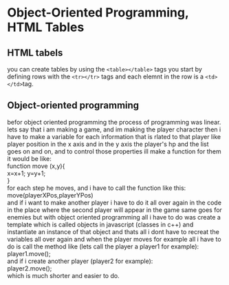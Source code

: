 # Object-Oriented Programming, HTML Tables
## HTML tabels  
you can create tables by using the `<table></table>` tags you start by defining rows with the `<tr></tr>` tags and each elemnt in the row is a `<td></td>`tag.  
## Object-oriented programming  
befor object oriented programming the process of programming was linear. lets say that i am making a game,
and im making the player character then i have to make a variable for each information that is rlated to that player like player position in the x axis and in the y axis the player's hp and the list goes on and on, and to control those properties ill make a function for them it would be like:  
function move (x,y){  
    x=x+1;
    y=y+1;  
}  
for each step he moves, and i have to call the function like this:  
move(playerXPos,playerYPos)  
and if i want to make another player i have to do it all over again in the code in the place where the second player will appear in the game same goes for enemies but with object oriented programming all i have to do was create a template which is called objects in javascript (classes in c++) and instantiate an instance of that object and thats all i dont have to recreat the variables all over again and when the player moves for example all i have to do is call the method like  (lets call the player a player1 for example):  
player1.move();  
and if i create another player (player2 for example):  
player2.move();  
which is much shorter and easier to do.  